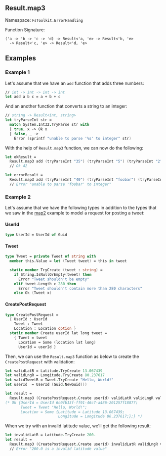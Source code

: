 ## Result.map3

Namespace: `FsToolkit.ErrorHandling`

Function Signature:

```
('a -> 'b -> 'c -> 'd) -> Result<'a, 'e> -> Result<'b, 'e>
  -> Result<'c, 'e> -> Result<'d, 'e>
```

## Examples

### Example 1

Let's assume that we have an `add` function that adds three numbers:

```fsharp
// int -> int -> int -> int
let add a b c = a + b + c
```

And an another function that converts a string to an integer:

```fsharp
// string -> Result<int, string>
let tryParseInt str =
  match System.Int32.TryParse str with
  | true, x -> Ok x
  | false, _ ->
    Error (sprintf "unable to parse '%s' to integer" str)
```

With the help of `Result.map3` function, we can now do the following:

```fsharp
let okResult =
  Result.map3 add (tryParseInt "35") (tryParseInt "5") (tryParseInt "2")
  // Ok 42

let errorResult =
  Result.map3 add (tryParseInt "40") (tryParseInt "foobar") (tryParseInt "2")
  // Error "unable to parse 'foobar' to integer"
```

### Example 2

Let's assume that we have the following types in addition to the types that we saw in the [map2](../result/map2.md#a-example-2) example to model a request for posting a tweet:

#### UserId

```fsharp
type UserId = UserId of Guid
```

#### Tweet

```fsharp
type Tweet = private Tweet of string with
  member this.Value = let (Tweet tweet) = this in tweet

  static member TryCreate (tweet : string) =
    if String.IsNullOrEmpty(tweet) then
      Error "Tweet shouldn't be empty"
    elif tweet.Length > 280 then
      Error "Tweet shouldn't contain more than 280 characters"
    else Ok (Tweet x)
```

#### CreatePostRequest

```fsharp
type CreatePostRequest =
  { UserId : UserId
    Tweet : Tweet
    Location : Location option }
  static member Create userId lat long tweet =
    { Tweet = tweet
      Location = Some (location lat long)
      UserId = userId }
```

Then, we can use the `Result.map3` function as below to create the `CreatePostRequest` with validation:

```fsharp
let validLatR = Latitude.TryCreate 13.067439
let validLngR = Longitude.TryCreate 80.237617
let validTweetR = Tweet.TryCreate "Hello, World!"
let userId  = UserId (Guid.NewGuid())

let result =
  Result.map3 (CreatePostRequest.Create userId) validLatR validLngR validTweetR
(* Ok {UserId = UserId 6c0fb13f-ff91-46c7-a486-201257f18877;
       Tweet = Tweet "Hello, World!";
       Location = Some {Latitude = Latitude 13.067439;
                        Longitude = Longitude 80.237617;};} *)
```

When we try with an invalid latitude value, we'll get the following result:

```fsharp
let invalidLatR = Latitude.TryCreate 200.
let result =
  Result.map3 (CreatePostRequest.Create userId) invalidLatR validLngR validTweetR
  // Error "200.0 is a invalid latitude value"
```
